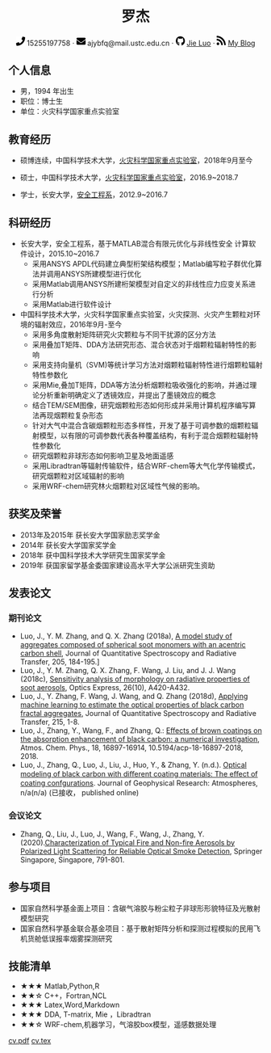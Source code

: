  <div align="center">
     <h1>罗杰</h1>
     <div>
         <span>
             <img src="phone-solid.svg" width="18px">
             15255197758
         </span>
         ·
         <span>
             <img src="envelope-solid.svg" width="18px">
             ajybfq@mail.ustc.edu.cn
         </span>
         ·
         <span>
             <img src="github-brands.svg" width="18px">
             <a href="https://github.com/JieLuoybfq">Jie Luo</a>
         </span>
         ·
         <span>
             <img src="rss-solid.svg" width="18px">
             <a href="#">My Blog</a>
         </span>
     </div>
 </div>


 ## 个人信息

 - 男，1994 年出生
 - 职位：博士生
 - 单位：火灾科学国家重点实验室

## 教育经历

- 硕博连续，中国科学技术大学，[火灾科学国家重点实验室](https://sklfs.ustc.edu.cn/)，2018年9月至今

- 硕士，中国科学技术大学，[火灾科学国家重点实验室](https://sklfs.ustc.edu.cn/)，2016.9~2018.7
- 学士，长安大学，[安全工程系](http://dcxy.chd.edu.cn/aqgcx.htm)，2012.9~2016.7

## 科研经历

- 长安大学，安全工程系，基于MATLAB混合有限元优化与非线性安全 计算软件设计，2015.10~2016.7
    - 采用ANSYS APDL代码建立典型桁架结构模型；Matlab编写粒子群优化算法并调用ANSYS所建模型进行优化
    - 采用Matlab调用ANSYS所建桁架模型对自定义的非线性应力应变关系进行分析
    - 采用Matlab进行软件设计
- 中国科学技术大学，火灾科学国家重点实验室，火灾探测、火灾产生颗粒对环境的辐射效应，2016年9月-至今
     - 采用多角度散射矩阵研究火灾颗粒与不同干扰源的区分方法   
     - 采用叠加T矩阵、DDA方法研究形态、混合状态对于烟颗粒辐射特性的影响
     - 采用支持向量机（SVM)等统计学习方法对烟颗粒辐射特性进行烟颗粒辐射特性参数化
     - 采用Mie,叠加T矩阵，DDA等方法分析烟颗粒吸收强化的影响，并通过理论分析重新明确定义了透镜效应，并提出了墨镜效应的概念
     - 结合TEM/SEM图像，研究烟颗粒形态如何形成并采用计算机程序编写算法再现烟颗粒复杂形态
     - 针对大气中混合含碳烟颗粒形态多样性，开发了基于可调参数的烟颗粒辐射模型，以有限的可调参数代表各种覆盖结构，有利于混合烟颗粒辐射特性参数化
     - 研究烟颗粒非球形态如何影响卫星及地面遥感
     - 采用Libradtran等辐射传输软件，结合WRF-chem等大气化学传输模式，研究烟颗粒对区域辐射的影响
     - 采用WRF-chem研究林火烟颗粒对区域性气候的影响。
     
## 获奖及荣誉
   - 2013年及2015年 获长安大学国家励志奖学金
   - 2014年  获长安大学国家奖学金
   - 2018年   获中国科学技术大学研究生国家奖学金
   - 2019年 获国家留学基金委国家建设高水平大学公派研究生资助

## 发表论文

### 期刊论文

- Luo, J., Y. M. Zhang, and Q. X. Zhang (2018a), [A model study of aggregates composed of spherical soot monomers with an acentric carbon shell](https://www.sciencedirect.com/science/article/pii/S0022407317303254), Journal of Quantitative Spectroscopy and Radiative Transfer, 205, 184-195.]
- Luo, J., Y. M. Zhang, Q. X. Zhang, F. Wang, J. Liu, and J. J. Wang (2018c), [Sensitivity analysis of morphology on radiative properties of soot aerosols](https://www.osapublishing.org/oe/abstract.cfm?uri=oe-26-10-A420), Optics Express, 26(10), A420-A432.
- Luo, J., Y. Zhang, F. Wang, J. Wang, and Q. Zhang (2018d), [Applying machine learning to estimate the optical properties of black carbon fractal aggregates](https://www.sciencedirect.com/science/article/pii/S0022407317309238), Journal of Quantitative Spectroscopy and Radiative Transfer, 215, 1-8.
- Luo, J., Zhang, Y., Wang, F., and Zhang, Q.: [Effects of brown coatings on the absorption enhancement of black carbon: a numerical investigation](https://www.atmos-chem-phys.net/18/16897/2018/acp-18-16897-2018-discussion.html), Atmos. Chem. Phys., 18, 16897-16914, 10.5194/acp-18-16897-2018, 2018.
- Luo, J., Zhang, Q., Luo, J., Liu, J., Huo, Y., & Zhang, Y. (n.d.). [Optical modeling of black carbon with diﬀerent coating materials: The eﬀect of coating confgurations](https://agupubs.onlinelibrary.wiley.com/doi/abs/10.1029/2019JD031701). Journal of Geophysical Research: Atmospheres, n/a(n/a) (已接收， published online)

### 会议论文

- Zhang, Q., Liu, J., Luo, J., Wang, F., Wang, J., Zhang, Y. (2020).[Characterization of Typical Fire and Non-fire Aerosols by Polarized Light Scattering for Reliable Optical Smoke Detection](https://link.springer.com/chapter/10.1007/978-981-32-9139-3_58), Springer Singapore, Singapore, 791-801.


## 参与项目

- 国家自然科学基金面上项目：含碳气溶胶与粉尘粒子非球形形貌特征及光散射模型研究
- 国家自然科学基金联合基金项目：基于散射矩阵分析和探测过程模拟的民用飞机货舱低误报率烟雾探测研究
## 技能清单

- ★★★ Matlab,Python,R
- ★★☆ C++，Fortran,NCL
- ★★★ Latex,Word,Markdown
- ★★★ DDA, T-matrix, Mie ，Libradtran
- ★★☆  WRF-chem,机器学习，气溶胶box模型，遥感数据处理



[cv.pdf](cv.pdf)
[cv.tex](cv.tex)
